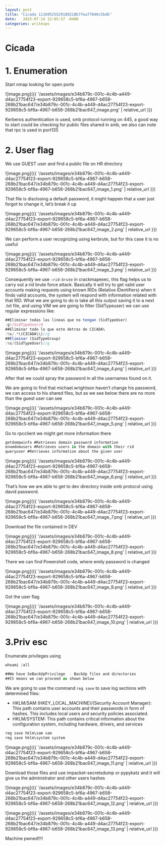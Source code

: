 ```yaml
---
layout: post
title: "Cicada 111b9525529180218b7fea77840c5bdb"
date:   2025-07-14 12:05:57 -0400
categories: writeups
---
```


# Cicada

# 1. Enumeration

Start nmap looking for open ports

![image.png]({{ '/assets/images/e34b879c-001c-4c4b-a449-d4ac27754f23-export-929658c5-bf6a-4967-b658-268b21bac647/e34b879c-001c-4c4b-a449-d4ac27754f23-export-929658c5-bf6a-4967-b658-268b21bac647_image.png' | relative_url }})

Kerberos authentication is used, smb protocol running on 445, a good way to start could be checking for public files shared in smb, we also can note that rpc is used in port135

# 2. User flag

We use GUEST user and find a public file on HR directory

![image.png]({{ '/assets/images/e34b879c-001c-4c4b-a449-d4ac27754f23-export-929658c5-bf6a-4967-b658-268b21bac647/e34b879c-001c-4c4b-a449-d4ac27754f23-export-929658c5-bf6a-4967-b658-268b21bac647_image_1.png' | relative_url }})

That file is disclosing a default password, it might happen that a user just forgot to change it, let’s break it up

![image.png]({{ '/assets/images/e34b879c-001c-4c4b-a449-d4ac27754f23-export-929658c5-bf6a-4967-b658-268b21bac647/e34b879c-001c-4c4b-a449-d4ac27754f23-export-929658c5-bf6a-4967-b658-268b21bac647_image_2.png' | relative_url }})

We can perform a user recognizing using kerbrute, but for this case it is no useful

![image.png]({{ '/assets/images/e34b879c-001c-4c4b-a449-d4ac27754f23-export-929658c5-bf6a-4967-b658-268b21bac647/e34b879c-001c-4c4b-a449-d4ac27754f23-export-929658c5-bf6a-4967-b658-268b21bac647_image_3.png' | relative_url }})

Consequently we use `—rid-brute` in crackmapexec, this flag helps us to carry out a rid brute force attack. Basically it will try to get valid user accounts making requests using known RIDs (Relative IDentifiers) when it finds valid accounts, the system will respond with information related with that RID.
What we are going to do is take all this output saving it to a next .txt file, and using VIM we are going to filter (SidTypeuser) we can use regular expressions like:

```jsx
##Eliminar todas las lineas que no tengan (SidTypeUser)
:g!/SidTypeUser/d
##Eliminar todo lo que este detras de CICADA\
:%s/.*\(CICADA\\)//g
##Eliminar (SidTypeGroup)
:%s/(SidTypeUser)//g
```

![image.png]({{ '/assets/images/e34b879c-001c-4c4b-a449-d4ac27754f23-export-929658c5-bf6a-4967-b658-268b21bac647/e34b879c-001c-4c4b-a449-d4ac27754f23-export-929658c5-bf6a-4967-b658-268b21bac647_image_4.png' | relative_url }})

After that we could spray the password in all the usernames found on it.

We are going to find that michael.wrightson haven’t change his password, we can access to his shared files, but as we see below there are no more than the guest user can see

![image.png]({{ '/assets/images/e34b879c-001c-4c4b-a449-d4ac27754f23-export-929658c5-bf6a-4967-b658-268b21bac647/e34b879c-001c-4c4b-a449-d4ac27754f23-export-929658c5-bf6a-4967-b658-268b21bac647_image_5.png' | relative_url }})

Go to rpcclient we might get more information there

```jsx
getdompwinfo #Retrieves domain password information
enumdomusers #Retrieves users in the domain with their rid
queryuser #Retrieves information about the given user
```

![image.png]({{ '/assets/images/e34b879c-001c-4c4b-a449-d4ac27754f23-export-929658c5-bf6a-4967-b658-268b21bac647/e34b879c-001c-4c4b-a449-d4ac27754f23-export-929658c5-bf6a-4967-b658-268b21bac647_image_6.png' | relative_url }})

That’s how we are able to get to dev directory inside smb protocol using david password.

![image.png]({{ '/assets/images/e34b879c-001c-4c4b-a449-d4ac27754f23-export-929658c5-bf6a-4967-b658-268b21bac647/e34b879c-001c-4c4b-a449-d4ac27754f23-export-929658c5-bf6a-4967-b658-268b21bac647_image_7.png' | relative_url }})

Download the file contained in DEV

![image.png]({{ '/assets/images/e34b879c-001c-4c4b-a449-d4ac27754f23-export-929658c5-bf6a-4967-b658-268b21bac647/e34b879c-001c-4c4b-a449-d4ac27754f23-export-929658c5-bf6a-4967-b658-268b21bac647_image_8.png' | relative_url }})

There we can find Powershell code, where emily password is changed

![image.png]({{ '/assets/images/e34b879c-001c-4c4b-a449-d4ac27754f23-export-929658c5-bf6a-4967-b658-268b21bac647/e34b879c-001c-4c4b-a449-d4ac27754f23-export-929658c5-bf6a-4967-b658-268b21bac647_image_9.png' | relative_url }})

Got the user flag

![image.png]({{ '/assets/images/e34b879c-001c-4c4b-a449-d4ac27754f23-export-929658c5-bf6a-4967-b658-268b21bac647/e34b879c-001c-4c4b-a449-d4ac27754f23-export-929658c5-bf6a-4967-b658-268b21bac647_image_10.png' | relative_url }})

# 3.Priv esc

Enumerate privileges using

```jsx
whoami /all

##We have SeBackUpPrivilege  - BackUp files and directories
##It means we can proceed as shown below
```

We are going to use the command `reg save` to save log sections with determined files:

- HKLM/SAM (HKEY_LOCAL_MACHINE)/(Security Account Manager): This path contains user accounts and their passwords in form of hashes. This includes local users and security policies associated.
- HKLM/SYSTEM: This path contains critical information about the configuration system, including hardware, drivers, and services

```jsx
reg save hklm\sam sam
reg save hklm\system system
```

![image.png]({{ '/assets/images/e34b879c-001c-4c4b-a449-d4ac27754f23-export-929658c5-bf6a-4967-b658-268b21bac647/e34b879c-001c-4c4b-a449-d4ac27754f23-export-929658c5-bf6a-4967-b658-268b21bac647_image_11.png' | relative_url }})

Download those files and use impacket-secretsdump or pypykatz and it will give us the administrator and other users hashes

![image.png]({{ '/assets/images/e34b879c-001c-4c4b-a449-d4ac27754f23-export-929658c5-bf6a-4967-b658-268b21bac647/e34b879c-001c-4c4b-a449-d4ac27754f23-export-929658c5-bf6a-4967-b658-268b21bac647_image_12.png' | relative_url }})

![image.png]({{ '/assets/images/e34b879c-001c-4c4b-a449-d4ac27754f23-export-929658c5-bf6a-4967-b658-268b21bac647/e34b879c-001c-4c4b-a449-d4ac27754f23-export-929658c5-bf6a-4967-b658-268b21bac647_image_13.png' | relative_url }})

Machine pwned!!!!
<script src="{{ '/assets/js/matrix-overlay.js' | relative_url }}"></script>
